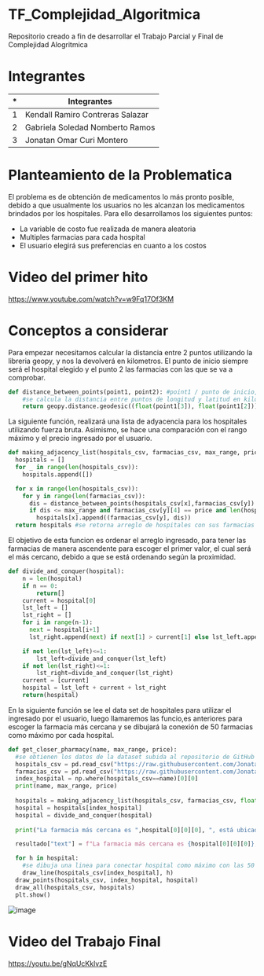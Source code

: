 # TF_Complejidad_Algoritmica
Repositorio creado a fin de desarrollar el Trabajo Parcial y Final de Complejidad Alogritmica

# Integrantes

| * | Integrantes |
| ------ | ------ |
| 1 | Kendall Ramiro Contreras Salazar |
| 2 | Gabriela Soledad Nomberto Ramos |
| 3 | Jonatan Omar Curi Montero |

# Planteamiento de la Problematica

El problema es de obtención de medicamentos lo más pronto posible, debido a que usualmente los usuarios no les alcanzan los medicamentos brindados por los hospitales.
Para ello desarrollamos los siguientes puntos:
- La variable de costo fue realizada de manera aleatoria
- Multiples farmacias para cada hospital 
- El usuario elegirá sus preferencias en cuanto a los costos


# Video del primer hito
https://www.youtube.com/watch?v=w9Fq17Of3KM

# Conceptos a considerar

Para empezar necesitamos calcular la distancia entre 2 puntos utilizando la libreria geopy, y nos la devolverá en kilometros. El punto de inicio siempre será el hospital elegido y el punto 2 las farmacias con las que se va a comprobar.

```python
def distance_between_points(point1, point2): #point1 / punto de inicio, point2 / punto final
    #se calcula la distancia entre puntos de longitud y latitud en kilometros
    return geopy.distance.geodesic((float(point1[3]), float(point1[2])), (float(point2[3]),float(point2[2]))).km
```


La siguiente función, realizará una lista de adyacencia para los hospitales utilizando fuerza bruta. Asimismo, se hace una comparación con el rango máximo y el precio ingresado por el usuario.
```python
def making_adjacency_list(hospitals_csv, farmacias_csv, max_range, price = "Economico"):
  hospitals = []
  for _ in range(len(hospitals_csv)):
    hospitals.append([])

  for x in range(len(hospitals_csv)):
    for y in range(len(farmacias_csv)):
      dis = distance_between_points(hospitals_csv[x],farmacias_csv[y]) #obtener la distancia entre el hospital y la farmacia
      if dis <= max_range and farmacias_csv[y][4] == price and len(hospitals[x])<50: #se compara si la farmacia cumple requisitos del usuario
        hospitals[x].append((farmacias_csv[y], dis))
  return hospitals #se retorna arreglo de hospitales con sus farmacias cercanas
```


El objetivo de esta funcion es ordenar el arreglo ingresado, para tener las farmacias de manera ascendente para escoger el primer valor, el cual será el más cercano, debido a que se está ordenando según la proximidad.

```python
def divide_and_conquer(hospital):
    n = len(hospital)
    if n == 0:
        return[]
    current = hospital[0]
    lst_left = []
    lst_right = []
    for i in range(n-1):
      next = hospital[i+1]
      lst_right.append(next) if next[1] > current[1] else lst_left.append(next)

    if not len(lst_left)<=1:
        lst_left=divide_and_conquer(lst_left)
    if not len(lst_right)<=1:
        lst_right=divide_and_conquer(lst_right)
    current = [current]
    hospital = lst_left + current + lst_right
    return(hospital)
```

En la siguiente función se lee el data set de hospitales para utilizar el ingresado por el usuario, luego llamaremos las funcio,es anteriores para escoger la farmacia más cercana y se dibujará la conexión de 50 farmacias como máximo por cada hospital.
```python
def get_closer_pharmacy(name, max_range, price):
  #se obtienen los datos de la dataset subida al repositorio de GitHub
  hospitals_csv = pd.read_csv("https://raw.githubusercontent.com/JonatanCuri07/TF_Complejidad_Algoritmica/master/Hospitales_Final.csv").to_numpy()
  farmacias_csv = pd.read_csv("https://raw.githubusercontent.com/JonatanCuri07/TF_Complejidad_Algoritmica/master/Farmacias_Final_VF.csv").to_numpy()
  index_hospital = np.where(hospitals_csv==name)[0][0]
  print(name, max_range, price)
  
  hospitals = making_adjacency_list(hospitals_csv, farmacias_csv, float(max_range), price)
  hospital = hospitals[index_hospital]
  hospital = divide_and_conquer(hospital)
  
  print("La farmacia más cercana es ",hospital[0][0][0], ", está ubicada en ", hospital[0][0][1]," a una distancia de ", hospital[0][1], "km")

  resultado["text"] = f"La farmacia más cercana es {hospital[0][0][0]}, está ubicada en {hospital[0][0][1]} a una distancia de {hospital[0][1]} km"

  for h in hospital:
    #se dibuja una linea para conectar hospital como máximo con las 50 farmacias más cercanas
    draw_line(hospitals_csv[index_hospital], h)
  draw_points(hospitals_csv, index_hospital, hospital)
  draw_all(hospitals_csv, hospitals)
  plt.show()
```
![image](https://user-images.githubusercontent.com/48858578/203430062-41957fe2-877d-46df-84f4-dd202211fa0c.png)

# Video del Trabajo Final
https://youtu.be/gNqUcKklvzE
